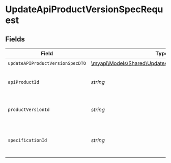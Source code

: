 # UpdateApiProductVersionSpecRequest


## Fields

| Field                                                                                                        | Type                                                                                                         | Required                                                                                                     | Description                                                                                                  | Example                                                                                                      |
| ------------------------------------------------------------------------------------------------------------ | ------------------------------------------------------------------------------------------------------------ | ------------------------------------------------------------------------------------------------------------ | ------------------------------------------------------------------------------------------------------------ | ------------------------------------------------------------------------------------------------------------ |
| `updateAPIProductVersionSpecDTO`                                                                             | [\myapi\Models\Shared\UpdateAPIProductVersionSpecDTO](../../models/shared/UpdateAPIProductVersionSpecDTO.md) | :heavy_check_mark:                                                                                           | N/A                                                                                                          |                                                                                                              |
| `apiProductId`                                                                                               | *string*                                                                                                     | :heavy_check_mark:                                                                                           | The API product identifier                                                                                   | d32d905a-ed33-46a3-a093-d8f536af9a8a                                                                         |
| `productVersionId`                                                                                           | *string*                                                                                                     | :heavy_check_mark:                                                                                           | The API product version identifier                                                                           | 9f5061ce-78f6-4452-9108-ad7c02821fd5                                                                         |
| `specificationId`                                                                                            | *string*                                                                                                     | :heavy_check_mark:                                                                                           | The API product version specification identifier                                                             | 742ff9f1-fb89-4aeb-a599-f0e278c7aeaa                                                                         |
